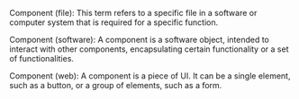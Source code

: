 Component (file): This term refers to a specific file in a software or computer
system that is required for a specific function.

Component (software): A component is a software object, intended to interact
with other components, encapsulating certain functionality or a set of
functionalities.

Component (web): A component is a piece of UI. It can be a single element, such
as a button, or a group of elements, such as a form.
